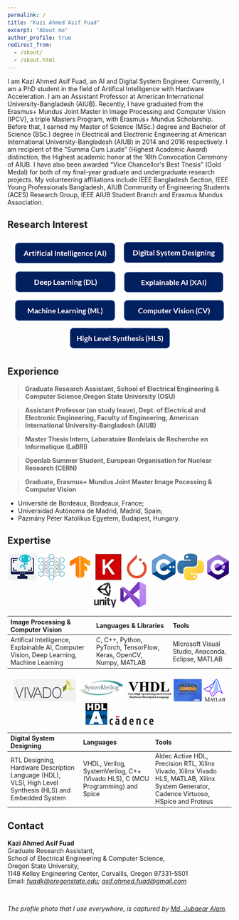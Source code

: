 ```yaml
---
permalink: /
title: "Kazi Ahmed Asif Fuad"
excerpt: "About me"
author_profile: true
redirect_from: 
  - /about/
  - /about.html
---
```


I am Kazi Ahmed Asif Fuad, an AI and Digital System Engineer. Currently, I am a PhD student in the field of Artifical Intelligence with Hardware Acceleration. I am an Assistant Professor at American International University-Bangladesh (AIUB). 
Recently, I have graduated from the Erasmus+ Mundus Joint Master in Image Processing and Computer Vision (IPCV), a triple Masters Program, with Erasmus+ Mundus Scholarship. 
Before that, I earned my Master of Science (MSc.) degree and Bachelor of Science (BSc.) degree in Electrical and Electronic Engineering at American International University-Bangladesh (AIUB) in 2014 and 2016 respectively. 
I am recipient of the “Summa Cum Laude” (Highest Academic Award) distinction, the Highest academic honor at the 16th Convocation Ceremony of AIUB. I have also been awarded “Vice Chancellor's Best Thesis” (Gold Medal) for both of my final-year graduate and undergraduate research projects.
My volunteering affiliations include IEEE Bangladesh Section, IEEE Young Professionals Bangladesh, AIUB Community of Engineering Students (ACES) Research Group, IEEE AIUB Student Branch and Erasmus Mundus Association. 


Research Interest
----
<center>
<img src="/images/icons/ai.PNG" alt="Artificial Intelligence (AI)"> <img src="/images/icons/dsd.PNG" alt="Digital System Designing"> <img src="/images/icons/dl.PNG" alt="Deep Learning"> 
<img src="/images/icons/ml.PNG" alt="Machine Learning"> <img src="/images/icons/xai.PNG" alt=" Explainable AI (AI)">  <img src="/images/icons/cv.PNG" alt="Computer Vision">
<img src="/images/icons/hls.PNG" alt="High Level Synthesis">
</center>

Experience
------
> **Graduate Research Assistant, School of Electrical Engineering & Computer Science,Oregon State University (OSU)**

> **Assistant Professor (on study leave), Dept. of Electrical and Electronic Engineering, Faculty of Engineering, American International University-Bangladesh (AIUB)**

> **Master Thesis Intern, Laboratoire Bordelais de Recherche en Informatique (LaBRI)**

> **Openlab Summer Student, European Organisation for Nuclear Research (CERN)** 

> **Graduate, Erasmus+ Mundus Joint Master Image Pocessing & Computer Vision**          
  * Université de Bordeaux, Bordeaux, France; 
  * Universidad Autónoma de Madrid, Madrid, Spain; 
  * Pázmány Péter Katolikus Egyetem, Budapest, Hungary.


Expertise
-----
<center>
<img src="/images/icons/cv.jpg" alt="Computer Vision">
<img src="/images/icons/DL.jpg" alt="Deep Learning"> <img src="/images/icons/tf.png" alt="TensorFlow"> <img src="/images/icons/keras.jpg" alt="Keras"> 
<img src="/images/icons/pytorch.jpg" alt="PyTorch"> <img src="/images/icons/C++.png" alt="C++"> 
<img src="/images/icons/python.png" alt="Python"> <img src="/images/icons/Cs.png" alt="C#">
<img src="/images/icons/unity3d.jpg" alt="Unity 3D"> <img src="/images/icons/vs.png" alt="Visual Studio">
</center>



| Image Processing & Computer  Vision | Languages & Libraries | Tools |
|:-------------|:------------------|:------|
| Artifical Intelligence, Explainable AI, Computer Vision, Deep Learning, Machine Learning |  C, C++, Python, PyTorch, TensorFlow, Keras, OpenCV, Numpy, MATLAB | Microsoft Visual Studio, Anaconda, Eclipse, MATLAB |


<center>
<img src="/images/icons/vivado.jpg" alt="Vivado HLS"> <img src="/images/icons/sv.jpg" alt="SystemVerilog">
<img src="/images/icons/vhdl.jpg" alt="VHDL"> <img src="/images/icons/precision.jpg" alt="Precision RTL"> <img src="/images/icons/matlab.png" alt="MATLAB"> <img src="/images/icons/active.png" alt="Active HDL">
<img src="/images/icons/cadence.png" alt="Cadence">
</center>


| Digital System Designing | Languages | Tools |
|:-------------|:------------------|:----------|
| RTL Designing, Hardware Description Language (HDL), VLSI, High Level Synthesis (HLS) and Embedded System | VHDL, Verilog, SystemVerilog, C++(Vivado HLS), C (MCU Programming) and Spice  | Aldec Active HDL, Precision RTL, Xilinx Vivado, Xilinx Vivado HLS, MATLAB, Xilinx System Generator, Cadence Virtuoso, HSpice and Proteus |

  
Contact
-----
  
**Kazi Ahmed Asif Fuad**\
Graduate Research Assistant,\
School of Electrical Engineering & Computer Science,\
Oregon State University,\
1148 Kelley Engineering Center, Corvallis, Oregon 97331-5501\
Email: *fuadk@oregonstate.edu; asif.ahmed.fuad@gmail.com* 

<br />

*The profile photo that I use everywhere, is captured by [Md. Jubaear Alam](https://www.facebook.com/jubaearshahrukh).* 

  
